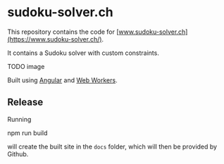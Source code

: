 # sudoku-solver.ch

This repository contains the code for [www.sudoku-solver.ch](https://www.sudoku-solver.ch/).

It contains a Sudoku solver with custom constraints.

TODO image

Built using [Angular](https://angular.io/) and [Web Workers](https://developer.mozilla.org/en-US/docs/Web/API/Web_Workers_API).

## Release

Running

  npm run build
  
will create the built site in the `docs` folder, which will then be provided by Github.
